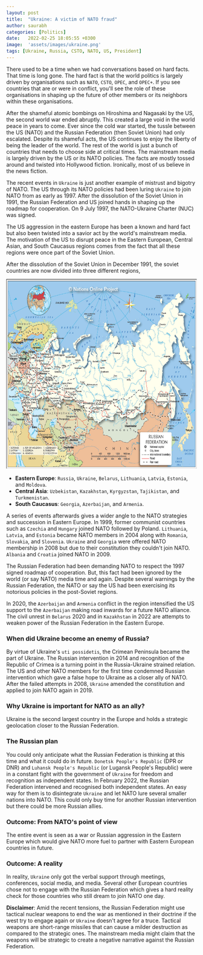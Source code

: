 ```yaml
---
layout: post
title:  "Ukraine: A victim of NATO fraud"
author: saurabh
categories: [Politics]
date:   2022-02-25 18:05:55 +0300
image:  'assets/images/ukraine.png'
tags: [Ukraine, Russia, CSTO, NATO, US, President]
--- 
```

There used to be a time when we had conversations based on hard facts. That time is long gone. The hard fact is that the world politics is largely driven by organisations such as `NATO`, `CSTO`, `OPEC`, and `OPEC+`. If you see countries that are or were in conflict, you'll see the role of these organisations in shaping up the future of other members or its neighbors within these organisations.

After the shameful atomic bombings on Hiroshima and Nagasaki by the US, the second world war ended abruptly. This created a large void in the world peace in years to come. Ever since the cold war started, the tussle between the US (NATO) and the Russian Federation (then Soviet Union) had only escalated. Despite its shameful acts, the US continues to enjoy the liberty of being the leader of the world. The rest of the world is just a bunch of countries that needs to choose side at critical times. The mainstream media is largely driven by the US or its NATO policies. The facts are mostly tossed around and twisted into Hollywood fiction. Ironically, most of us believe in the news fiction.

The recent events in `Ukraine` is just another example of mistrust and bigotry of NATO. The US through its NATO policies had been luring `Ukraine` to join NATO from as early as 1997. After the dissolution of the Soviet Union in 1991, the Russian Federation and US joined hands in shaping up the roadmap for cooperation. On 9 July 1997, the NATO-Ukraine Charter (NUC) was signed.

The US aggression in the eastern Europe has been a known and hard fact but also been twisted into a savior act by the world's mainstream media. The motivation of the US to disrupt peace in the Eastern European, Central Asian, and South Caucasus regions comes from the fact that all these regions were once part of the Soviet Union.

After the dissolution of the Soviet Union in December 1991, the soviet countries are now divided into three different regions,

<img src="/assets/images/russia.jpeg" alt="Russia political map" title="Russia political map" width="550" height="500" class="center"/>

- **Eastern Europe**: `Russia`, `Ukraine`, `Belarus`, `Lithuania`, `Latvia`, `Estonia`, and `Moldova`.
- **Central Asia**: `Uzbekistan`, `Kazakhstan`, `Kyrgyzstan`, `Tajikistan`, and `Turkmenistan`.
- **South Caucasus**: `Georgia`, `Azerbaijan`, and `Armenia`.

A series of events afterwards gives a wider angle to the NATO strategies and succession in Eastern Europe. In 1999, former communist countries such as `Czechia` and `Hungary` joined NATO followed by Poland. `Lithuania`, `Latvia`, and `Estonia` became NATO members in 2004 along with `Romania`, `Slovakia`, and `Slovenia`. `Ukraine` and `Georgia` were offered NATO membership in 2008 but due to their constitution they couldn't join NATO. `Albania` and `Croatia` joined NATO in 2009.

The Russian Federation had been demanding NATO to respect the 1997 signed roadmap of cooperation. But, this fact had been ignored by the world (or say NATO) media time and again. Despite several warnings by the Russian Federation, the NATO or say the US had been exercising its notorious policies in the post-Soviet regions.

In 2020, the `Azerbaijan` and `Armenia` conflict in the region intensified the US support to the `Azerbaijan` making road inwards for a future NATO alliance. The civil unrest in `Belarus` 2020 and in `Kazakhstan` in 2022 are attempts to weaken power of the Russian Federation in the Eastern Europe.

### When did Ukraine become an enemy of Russia?
By virtue of Ukraine's `uti possidetis`, the Crimean Peninsula became the part of Ukraine. The Russian intervention in 2014 and recognition of the Republic of Crimea is a turning point in the Russia-Ukraine strained relation. The US and other NATO members for the first time condemned Russian intervention which gave a false hope to Ukraine as a closer ally of NATO. After the failed attempts in 2008, `Ukraine` amended the constitution and applied to join NATO again in 2019.

### Why Ukraine is important for NATO as an ally?
Ukraine is the second largest country in the Europe and holds a strategic geolocation closer to the Russian Federation.  

### The Russian plan
You could only anticipate what the Russian Federation is thinking at this time and what it could do in future. `Donetsk People's Republic` (DPR or DNR) and `Luhansk People's Republic` (or Lugansk People's Republic) were in a constant fight with the government of `Ukraine` for freedom and recognition as independent states. In February 2022, the Russian Federation intervened and recognised both independent states. An easy way for them is to disintegrate `Ukraine` and let NATO lure several smaller nations into NATO. This could only buy time for another Russian intervention but there could be more Russian allies.

### Outcome: From NATO's point of view
The entire event is seen as a war or Russian aggression in the Eastern Europe which would give NATO more fuel to partner with Eastern European countries in future.

### Outcome: A reality
In reality, `Ukraine` only got the verbal support through meetings, conferences, social media, and media. Several other European countries chose not to engage with the Russian Federation which gives a hard reality check for those countries who still dream to join NATO one day.

**Disclaimer**:
Amid the recent tensions, the Russian Federation might use tactical nuclear weapons to end the war as mentioned in their doctrine if the west try to engage again or `Ukraine` doesn't agree for a truce. Tactical weapons are short-range missiles that can cause a milder destruction as compared to the strategic ones. The mainstream media might claim that the weapons will be strategic to create a negative narrative against the Russian Federation.
